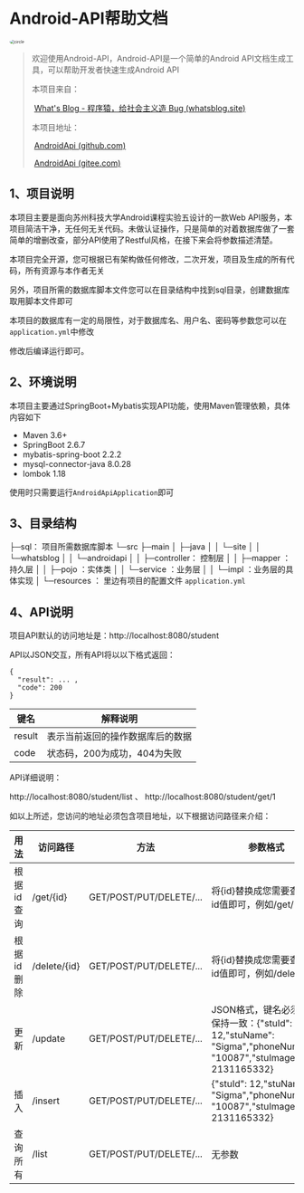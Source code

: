 # Android-API帮助文档

<img style="zoom:50%;border-radius:50%" src="http://q1.qlogo.cn/g?b=qq&amp;nk=305887669&amp;s=100" alt="circle">

> 欢迎使用Android-API，Android-API是一个简单的Android API文档生成工具，可以帮助开发者快速生成Android API
>
> 本项目来自：
>
> ​        [What's Blog - 程序猿，给社会主义造 Bug (whatsblog.site)](https://www.whatsblog.site/)
>
> 本项目地址：
>
> ​	[AndroidApi (github.com)](https://github.com/Suk-Li/AndroidApi)
>
> ​        [AndroidApi (gitee.com)](https://gitee.com/Suk_Lee/AndroidApi)

## 1、项目说明

本项目主要是面向苏州科技大学Android课程实验五设计的一款Web API服务，本项目简洁干净，无任何无关代码。未做认证操作，只是简单的对着数据库做了一套简单的增删改查，部分API使用了Restful风格，在接下来会将参数描述清楚。

本项目完全开源，您可根据已有架构做任何修改，二次开发，项目及生成的所有代码，所有资源与本作者无关

另外，项目所需的数据库脚本文件您可以在目录结构中找到sql目录，创建数据库取用脚本文件即可

本项目的数据库有一定的局限性，对于数据库名、用户名、密码等参数您可以在`application.yml`中修改

修改后编译运行即可。

## 2、环境说明

本项目主要通过SpringBoot+Mybatis实现API功能，使用Maven管理依赖，具体内容如下

- Maven 3.6+
- SpringBoot 2.6.7
- mybatis-spring-boot 2.2.2
- mysql-connector-java 8.0.28
- lombok 1.18

使用时只需要运行`AndroidApiApplication`即可

## 3、目录结构

├─sql： 项目所需数据库脚本
└─src
├─main
│ ├─java
│ │ └─site
│ │ └─whatsblog
│ │ └─androidapi
│ │ ├─controller： 控制层
│ │ ├─mapper ：持久层
│ │ ├─pojo ：实体类
│ │ └─service ：业务层
│ │ └─impl ：业务层的具体实现
│ └─resources ： 里边有项目的配置文件    `application.yml`

## 4、API说明

项目API默认的访问地址是：http://localhost:8080/student

API以JSON交互，所有API将以以下格式返回：

```shell
{
  "result": ... ,
  "code": 200
}
```

| 键名   | 解释说明                         |
| ------ | -------------------------------- |
| result | 表示当前返回的操作数据库后的数据 |
| code   | 状态码，200为成功，404为失败     |

API详细说明：

http://localhost:8080/student/list    、    http://localhost:8080/student/get/1

如以上所述，您访问的地址必须包含项目地址，以下根据访问路径来介绍：

| 用法       | 访问路径     | 方法                    | 参数格式                                                     |
| ---------- | ------------ | ----------------------- | ------------------------------------------------------------ |
| 根据id查询 | /get/{id}    | GET/POST/PUT/DELETE/... | 将{id}替换成您需要查询的id值即可，例如/get/1                 |
| 根据id删除 | /delete/{id} | GET/POST/PUT/DELETE/... | 将{id}替换成您需要查询的id值即可，例如/delete/1              |
| 更新       | /update      | GET/POST/PUT/DELETE/... | JSON格式，键名必须与其保持一致：{"stuId": 12,"stuName": "Sigma","phoneNumber": "10087","stuImage": 2131165332} |
| 插入       | /insert      | GET/POST/PUT/DELETE/... | {"stuId": 12,"stuName": "Sigma","phoneNumber": "10087","stuImage": 2131165332} |
| 查询所有   | /list        | GET/POST/PUT/DELETE/... | 无参数                                                       |
